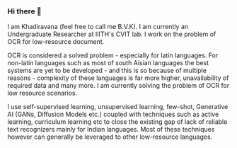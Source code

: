 ### Hi there 👋

I am Khadiravana (feel free to call me B.V.K). I am currently an Undergraduate Researcher at IIITH's CVIT lab. I work on the problem of OCR for low-resource document. 

OCR is considered a solved problem - especially for latin languages. For non-latin languages such as most of south Aisian languages the best systems are yet to be developed - and this is so because of multiple reasons - complexity of these languages is far more higher, unavailability of required data and many more. I am currently solving the problem of OCR for low resource scenarios.

I use self-supervised learning, unsupervised learning, few-shot, Generative AI (GANs, Diffusion Models etc.) coupled with techniques such as active learning, curriculum learning etc to close the existing gap of lack of reliable text recognizers mainly for Indian languages. Most of these techniques however can generally be leveraged to other low-resource languages.


<!--
**khadiravana-belagavi/khadiravana-belagavi** is a ✨ _special_ ✨ repository because its `README.md` (this file) appears on your GitHub profile.

Here are some ideas to get you started:

- 🔭 I’m currently working on ...
- 🌱 I’m currently learning ...
- 👯 I’m looking to collaborate on ...
- 🤔 I’m looking for help with ...
- 💬 Ask me about ...
- 📫 How to reach me: ...
- 😄 Pronouns: ...
- ⚡ Fun fact: ...
-->
